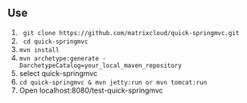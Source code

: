## Use
1. ``` git clone https://github.com/matrixcloud/quick-springmvc.git```
2. ``` cd quick-springmvc```
3. ``` mvn install ```
4. ``` mvn archetype:generate -DarchetypeCatalog=your_local_maven_repository ```
5. select quick-springmvc
6. ``` cd quick-springmvc & mvn jetty:run or mvn tomcat:run ```
7. Open localhost:8080/test-quick-springmvc